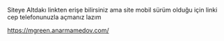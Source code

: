 Siteye Altdakı linkten erişe bilirsiniz ama site mobil sürüm olduğu için linki cep telefonunuzla açmanız lazım

https://mgreen.anarmamedov.com/
